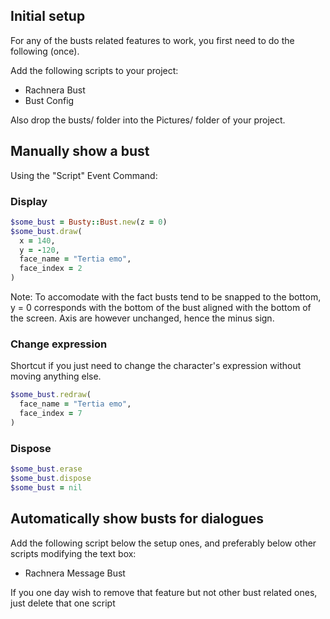 ## Initial setup

For any of the busts related features to work, you first need to do the following (once).

Add the following scripts to your project:
- Rachnera Bust
- Bust Config

Also drop the busts/ folder into the Pictures/ folder of your project.

## Manually show a bust

Using the "Script" Event Command:

### Display

```rb
$some_bust = Busty::Bust.new(z = 0)
$some_bust.draw(
  x = 140,
  y = -120,
  face_name = "Tertia emo",
  face_index = 2
)
```

Note: To accomodate with the fact busts tend to be snapped to the bottom, y = 0 corresponds with the bottom of the bust aligned with the bottom of the screen. Axis are however unchanged, hence the minus sign.

### Change expression

Shortcut if you just need to change the character's expression without moving anything else.

```rb
$some_bust.redraw(
  face_name = "Tertia emo",
  face_index = 7
)
```

### Dispose

```rb
$some_bust.erase
$some_bust.dispose
$some_bust = nil
```

## Automatically show busts for dialogues

Add the following script below the setup ones, and preferably below other scripts modifying the text box:
- Rachnera Message Bust

If you one day wish to remove that feature but not other bust related ones, just delete that one script
